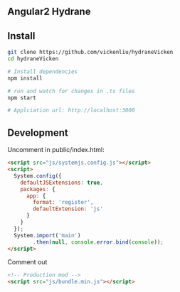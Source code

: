 ## Angular2 Hydrane

## Install
```bash
git clone https://github.com/vickenliu/hydraneVicken
cd hydraneVicken

# Install dependencies
npm install

# run and watch for changes in .ts files
npm start

# Applciation url: http://localhost:3000
```

## Development
Uncomment in public/index.html:

```html
<script src="js/systemjs.config.js"></script>
<script>
  System.config({
    defaultJSExtensions: true,
    packages: {
      app: {
        format: 'register',
        defaultExtension: 'js'
      }
    }
  });
  System.import('main')
        .then(null, console.error.bind(console));
</script>
```

Comment out
```html
<!-- Production mod -->
<script src="js/bundle.min.js"></script>
```
